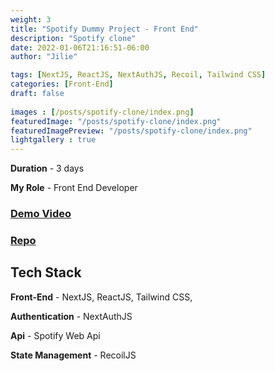 ```yaml
---
weight: 3
title: "Spotify Dummy Project - Front End"
description: "Spotify clone"
date: 2022-01-06T21:16:51-06:00
author: "Jilie"

tags: [NextJS, ReactJS, NextAuthJS, Recoil, Tailwind CSS]
categories: [Front-End]
draft: false 
    
images : [/posts/spotify-clone/index.png]
featuredImage: "/posts/spotify-clone/index.png"
featuredImagePreview: "/posts/spotify-clone/index.png"
lightgallery : true
---
```


<!--more-->

**Duration** - 3 days

**My Role** - Front End Developer

### [Demo Video](https://youtu.be/tM8pquJBciE)
### [Repo](https://github.com/zengjilie/spotify-clone)
<!-- ## Motivation

Authorization is so popular in lots of applications. It's an important step to build a big social app project. So I want to learn this. I heard Next.js is a production-ready full-stack framework, so I want to learn that too. -->

## Tech Stack
**Front-End** - NextJS, ReactJS, Tailwind CSS,

**Authentication** - NextAuthJS

**Api** - Spotify Web Api

**State Management** - RecoilJS
